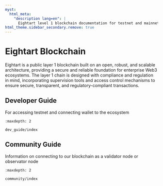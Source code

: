 ```yaml
---
myst:
  html_meta:
    "description lang=en": |
      Eightart level 1 blockchain documentation for testnet and mainnet connectivity.
html_theme.sidebar_secondary.remove: true
---
```

# Eightart Blockchain

Eightart is a public layer 1 blockchain built on an open, robust, and scalable architecture, providing a secure and reliable foundation for enterprise Web3 ecosystems. The layer 1 chain is designed with compliance and regulation in mind, incorporating supervision tools and access control mechanisms to ensure secure, transparent, and regulatory-compliant transactions.

## Developer Guide

For accessing testnet and connecting wallet to the ecosystem

```{toctree}
:maxdepth: 2

dev_guide/index
```

## Community Guide

Information on connecting to our blockchain as a validator node or observator node

```{toctree}
:maxdepth: 2

community/index
```
